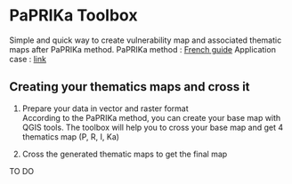 # PaPRIKa Toolbox
Simple and quick way to create vulnerability map and associated thematic maps after PaPRIKa method.
PaPRIKa method : [French guide](http://infoterre.brgm.fr/rapports/RP-57527-FR.pdf)
Application case : [link](http://link.springer.com/article/10.1007/s10040-010-0688-8)
## Creating your thematics maps and cross it
1. Prepare your data in vector and raster format  
According to the PaPRIKa method, you can create your base map with QGIS tools.
The toolbox will help you to cross your base map and get 4 thematics map (P, R, I, Ka)

2. Cross the generated thematic maps to get the final map

TO DO
